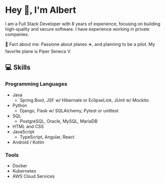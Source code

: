 # Hey 👋, I'm Albert

I am a Full Stack Developer with 8 years of experience, focusing on building high-quality and secure software. I have experience working in private companies.

📝 Fact about me: Passione about planes ✈️, and planning to be a pilot. My favorite plane is Piper Seneca V.

## 💻 Skills

### Programming Languages

- Java
  - Spring Boot, JSF w/ Hibernate or EclipseLink, JUnit w/ Mockito
- Python
  - Django, Flask w/ SQLAlchemy, Pytest or unittest
- SQL
  - PostgreSQL, Oracle, MySQL, MariaDB
- HTML and CSS
- JavaScript
  - TypeScript, Angular, React
- Android / Kotlin

### Tools

- Docker
- Kubernetes
- AWS Cloud Services
